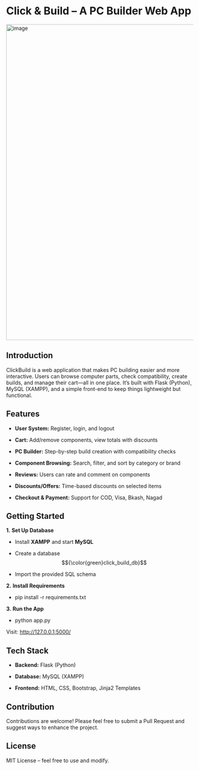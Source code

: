 
# Click & Build – A PC Builder Web App





 <img width="1869" height="849" alt="image" src="https://github.com/user-attachments/assets/34b1d2e1-6974-4648-9e8d-08790e08370b" />

## Introduction
ClickBuild is a web application that makes PC building easier and more interactive.
Users can browse computer parts, check compatibility, create builds, and manage their cart—all in one place.
It’s built with Flask (Python), MySQL (XAMPP), and a simple front-end to keep things lightweight but functional.




## Features
+ **User System:**  Register, login, and logout

+ **Cart:** Add/remove components, view totals with discounts

+ **PC Builder:** Step-by-step build creation with compatibility checks


+ **Component Browsing:** Search, filter, and sort by category or brand


+ **Reviews:** Users can rate and comment on components


+ **Discounts/Offers:** Time-based discounts on selected items


+ **Checkout & Payment:** Support for COD, Visa, Bkash, Nagad

## Getting Started
**1.** **Set Up Database**
+ Install **XAMPP** and start **MySQL**


+ Create a database $${\color{green}click_build_db}$$


+ Import the provided SQL schema 

**2.** **Install Requirements**
+ pip install -r requirements.txt

**3.** **Run the App**
+ python app.py

Visit: http://127.0.0.1:5000/





## Tech Stack
+ **Backend:** Flask (Python)


+ **Database:** MySQL (XAMPP)


+ **Frontend:** HTML, CSS, Bootstrap, Jinja2 Templates
## Contribution
Contributions are welcome! Please feel free to submit a Pull Request and suggest ways to enhance the project. 
## License
MIT License – feel free to use and modify.
